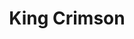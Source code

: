 ---
title: "King Crimson"
summary: "King Crimson are a progressive rock band formed in 1968 in London, England. The band draws inspiration from a wide variety of music, incorporating elements of classical, jazz, folk, heavy metal, gamelan, industrial, electronic, experimental music and new wave. They exerted a strong influence on the early 1970s progressive rock movement, including on contemporaries such as Yes and Genesis, and continue to inspire subsequent generations of artists across multiple genres. The band earned a large cult following.Founded by Robert Fripp, Michael Giles, Greg Lake, Ian McDonald and lyricist Peter Sinfield, the band initially focused on a dramatic sound layered with Mellotron, McDonald's saxophone and flute, and Lake's powerful lead vocals. Their debut album, In the Court of the Crimson King , remains their most commercially successful and influential release, with a potent mixture of jazz, classical and experimental music. Following the sudden simultaneous departures of McDonald and Giles, with Lake also leaving very shortly afterwards, Fripp and Sinfield assumed direction of the group for In the Wake of Poseidon , Lizard , and Islands with Mel Collins, Boz Burrell and Ian Wallace among the band members during this period. In 1972, Fripp changed the group's instrumentation and approach, drawing from European free improvisation, and developing ever more complex compositions. With Bill Bruford, John Wetton, David Cross and, briefly, Jamie Muir, they reached what some saw as a creative peak on Larks' Tongues in Aspic , Starless and Bible Black , and Red . Fripp disbanded this group in 1974.
In 1981, Fripp and Bruford reformed King Crimson with another change in musical direction. The new group also included Adrian Belew and Tony Levin. They drew influence from African music, gamelan, post-punk and New York minimalism. This group lasted three years, resulting in the trio of albums Discipline , Beat and Three of a Perfect Pair . Following a decade-long hiatus, Fripp revived the group as a sextet he called the \"double trio\" in 1994 adding Pat Mastelotto and Trey Gunn. This group participated in another three-year cycle of activity that included the release of Thrak , and multiple concert recordings. There was a hiatus between 1997 and 2000. Four members of the previous sextet reunited in 2000 as a more industrial-oriented King Crimson, called the \"double duo\", releasing The Construkction of Light and The Power to Believe . After a five-year hiatus, the group expanded for a 2008 tour celebrating the 40th anniversary of their 1968 formation.
Following another hiatus , during which Fripp was thought to be retired, King Crimson came together again in 2013; this time as a septet with an unusual three-drumkit frontline, and new second guitarist and singer Jakko Jakszyk. This version of King Crimson continued to tour from 2014 to 2021, and released multiple live albums, rearranging and reinterpreting music from across the band's entire 50-year career for the first time."
slug: "king-crimson"
image: "king-crimson.jpg"
apple_music_artist_url: "None"
wikipedia_url: "https://en.wikipedia.org/wiki/King_Crimson"
---